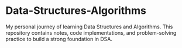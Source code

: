# Data-Structures-Algorithms
My personal journey of learning Data Structures and Algorithms. This repository contains notes, code implementations, and problem-solving practice to build a strong foundation in DSA.
